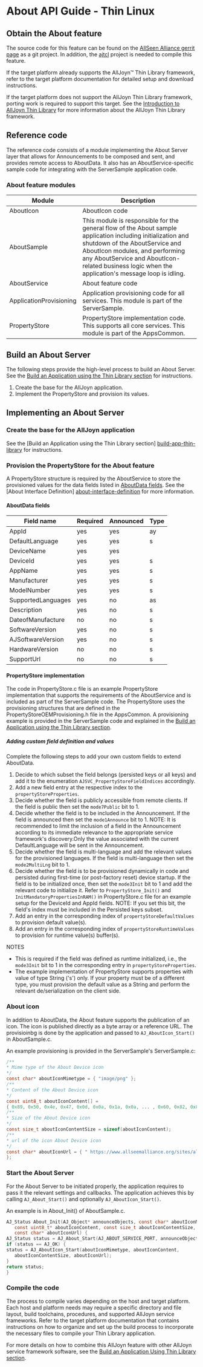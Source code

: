 # About API Guide - Thin Linux

## Obtain the About feature 

The source code for this feature can be found on the [AllSeen 
Alliance gerrit page](https://git.allseenalliance.org/cgit/) 
as a git project. In addition, the [ajtcl](https://git.allseenalliance.org/cgit/core/ajtcl.git/) 
project is needed to compile this feature.

If the target platform already supports the AllJoyn&trade; 
Thin Library framework, refer to the target platform documentation 
for detailed setup and download instructions.

If the target platform does not support the AllJoyn Thin 
Library framework, porting work is required to support this 
target. See the [Introduction to AllJoyn Thin Library][intro-thin-library] 
for more information about the AllJoyn Thin Library framework.

## Reference code

The reference code consists of a module implementing the 
About Server layer that allows for Announcements to be 
composed and sent, and provides remote access to AboutData. 
It also has an AboutService-specific sample code for integrating 
with the ServerSample application code.

### About feature modules

| Module | Description |
|---|---|
| AboutIcon | AboutIcon code |
| AboutSample | This module is responsible for the general flow of the About sample application including initialization and shutdown of the AboutService and AboutIcon modules, and performing any AboutService and AboutIcon-related business logic when the application's message loop is idling.|
| AboutService | About feature code |
| ApplicationProvisioning | Application provisioning code for all services. This module is part of the ServerSample. |
| PropertyStore | PropertyStore implementation code. This supports all core services. This module is part of the AppsCommon. |

## Build an About Server

The following steps provide the high-level process to build an 
About Server. See the [Build an Application using the 
Thin Library section][build-app-thin-library] for instructions.

1. Create the base for the AllJoyn application. 
2. Implement the PropertyStore and provision its values. 

## Implementing an About Server
 
### Create the base for the AllJoyn application

See the [Build an Application using the Thin Library section]
[build-app-thin-library] for instructions.

### Provision the PropertyStore for the About feature

A PropertyStore structure is required by the AboutService to 
store the provisioned values for the data fields listed in 
[AboutData fields][about-data-fields]. See the [About Interface Definition]
[about-interface-definition] for more information.

#### AboutData fields

| Field name | Required | Announced | Type |
|---|---|---|---|
| AppId | yes | yes | ay |
| DefaultLanguage | yes | yes | s |
| DeviceName | yes | yes |  |
| DeviceId | yes | yes | s |
| AppName | yes | yes | s |
| Manufacturer | yes | yes | s |
| ModelNumber | yes | yes | s |
| SupportedLanguages | yes | no | as |
| Description | yes | no | s |
| DateofManufacture | no | no | s |
| SoftwareVersion | yes | no | s |
| AJSoftwareVersion | yes | no | s |
| HardwareVersion | no | no | s |
| SupportUrl | no | no | s |

#### PropertyStore implementation

The code in PropertyStore.c file is an example PropertyStore 
implementation that supports the requirements of the 
AboutService and is included as part of the ServerSample code.
The PropertyStore uses the provisioning structures that are 
defined in the PropertyStoreOEMProvisioning.h file in the AppsCommon. 
A provisioning example is provided in the ServerSample code and 
explained in the [Build an Application using the Thin Library section][build-app-thin-library].

##### Adding custom field definition and values

Complete the following steps to add your own custom fields 
to extend AboutData.

1. Decide to which subset the field belongs (persisted keys 
or all keys) and add it to the enumeration `AJSVC_PropertyStoreFieldIndices` 
accordingly.
2. Add a new field entry at the respective index to the 
`propertyStoreProperties`.
3. Decide whether the field is publicly accessible from 
remote clients. If the field is public then set the 
`mode7Public` bit to 1.
4. Decide whether the field is to be included in the 
Announcement. If the field is announced then set the 
`mode1Announce` bit to 1.
   NOTE: It is recommended to limit the inclusion of a field 
   in the Announcement according to its immediate relevance 
   to the appropriate service framework's discovery.Only the 
   value associated with the current DefaultLanguage will be 
   sent in the Announcement.
5. Decide whether the field is multi-language and add the 
relevant values for the provisioned languages. If the field 
is multi-language then set the `mode2MultiLng` bit to 1.
6. Decide whether the field is to be provisioned dynamically 
in code and persisted during first-time (or post-factory reset) 
device startup. If the field is to be initialized once, then 
set the `mode3Init` bit to 1 and add the relevant code to initialize it.
Refer to `PropertyStore_Init()` and `InitMandatoryPropertiesInRAM()` 
in PropertyStore.c file for an example setup for the DeviceId and 
AppId fields.
   NOTE:  If you set this bit, the field's index must be included 
   in the Persisted keys subset.
7. Add an entry in the corresponding index of `propertyStoreDefaultValues` 
to provision default value(s).
8. Add an entry in the corresponding index of `propertyStoreRuntimeValues` 
to provision for runtime value(s) buffer(s).

NOTES

* This is required if the field was defined as runtime initialized, 
i.e., the `mode3Init` bit to 1 in the corresponding entry in `propertyStoreProperties`.
* The example implementation of PropertyStore supports properties 
with value of type String ('s') only. If your property must be 
of a different type, you must provision the default value as a 
String and perform the relevant de/serialization on the client side.
 
### About icon

In addition to AboutData, the About feature supports the 
publication of an icon. The icon is published directly as a 
byte array or a reference URL. The provisioinbg is done by 
the application and passed to `AJ_AboutIcon_Start()` in AboutSample.c.

An example provisioning is provided in the ServerSample's ServerSample.c:

```c
/**
* Mime type of the About Device icon
*/
const char* aboutIconMimetype = { "image/png" };
/**
* Content of the About Device icon
*/
const uint8_t aboutIconContent[] =
{ 0x89, 0x50, 0x4e, 0x47, 0x0d, 0x0a, 0x1a, 0x0a, ... , 0x60, 0x82, 0x82 };
/**
* Size of the About Device icon
*/
const size_t aboutIconContentSize = sizeof(aboutIconContent);
/**
* url of the icon About Device icon
*/
const char* aboutIconUrl = { " https://www.allseemalliance.org/sites/all/themes/at_alljoyn/images/img-alljoyn-logo.png "
};
```

### Start the About Server

For the About Server to be initiated properly, the application 
requires to pass it the relevant settings and callbacks. 
The application achieves this by calling `AJ_About_Start()` 
and optionally `AJ_AboutIcon_Start()`.

An example is in About_Init() of AboutSample.c.

```c
AJ_Status About_Init(AJ_Object* announceObjects, const char* aboutIconMimetype, 
   const uint8_t* aboutIconContent, const size_t aboutIconContentSize, 
   const char* aboutIconUrl) {
AJ_Status status = AJ_About_Start(AJ_ABOUT_SERVICE_PORT, announceObjects); 
if (status == AJ_OK) {
status = AJ_AboutIcon_Start(aboutIconMimetype, aboutIconContent, 
   aboutIconContentSize, aboutIconUrl);
}
return status;
}
```

### Compile the code

The process to compile varies depending on the host and target 
platform. Each host and platform needs may require a specific 
directory and file layout, build toolchains, procedures, and 
supported AllJoyn service frameworks. Refer to the target 
platform documentation that contains instructions on how to 
organize and set up the build process to incorporate the 
necessary files to compile your Thin Library application.

For more details on how to combine this AllJoyn feature with 
other AllJoyn service framework software, see the [Build an 
Application Using Thin Library section][build-app-thin-library].

[build-app-thin-library]: /develop/tutorial/thin-app
[about-interface-definition]: /learn/core/about-announcement/interface
[about-data-fields]: #about-data-fields
[intro-thin-library]: /learn/core/thin/intro-thin-library